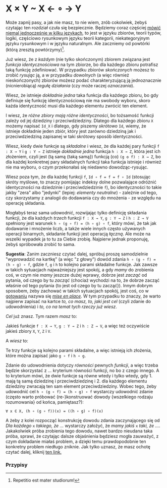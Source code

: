 # X × Y ~ X ← ∘ → Y

Może zapnij pasy, a jak nie masz, to nie wiem, zrób cokolwiek, żebyś czytając ten rozdział czuła się
bezpiecznie. Będziemy coraz częściej [mówić niemal jednocześnie w kilku
językach](https://www.youtube.com/watch?v=33Raqx9sFbo), to jest w języku zbiorów, teorii typów,
logiki, częściowo rysunkowym języku teorii kategorii, niekategoryjnym języku rysunkowym i w języku
naturalnym. Ale zaczniemy od powtórki (którą zresztą powtórzymy)[^1].

Już wiesz, że z *każdym* (nie tylko skończonym) zbiorem związana jest *funkcja identycznościowa* na
tym zbiorze, bo dla każdego zbioru potrafisz taką funkcję zdefiniować. W przypadku zbiorów
*skończonych* możesz to zrobić *rysując* ją, a w przypadku *dowolnych* (a więc również
nieskończonych) zbiorów możesz podać charakteryzującą ją jednoznacznie (nicnierobiącą) *regułę
działania* (czy może raczej *oznaczania*).

Wiesz, że istnieje *dokładnie jedna* taka funkcja dla każdego zbioru, bo gdy definiuje się funkcję
identycznościową nie ma swobody wyboru, skoro każda identyczność musi dla każdego elementu zwrócić
ten element.

I wiesz, że *różne zbiory mają różne identyczności*, bo tożsamość funkcji zależy od jej dziedziny i
przeciwdziedziny. Dlatego dla każdego zbioru `X` możemy napisać `Id_X` i dlatego, gdy piszemy
*skrótowo* `Id`, wiemy, że istnieje dokładnie jeden zbiór, który jest zarówno dziedziną jak i
przeciwdziedziną zapisanej w taki skrótowy sposób identyczności.

Wiesz, kiedy dwie funkcje są *składalne* i wiesz, że dla każdej pary funkcji `f : X → Y` i `g : Y →
Z` istnieje *dokładnie jedna* funkcja `h : X → Z`, która jest ich złożeniem, czyli jest (tą samą
\{taką samą\}) funkcją (co) `(g o f) : X → Z`, bo dla każdej konkretnej pary składalnych funkcji
taka funkcja istnieje i również nie ma wyboru, o czym przekonałaś się niedawno dowodząc-rysując.

Wiesz poza tym, że dla każdej funkcji `f`, `Id ∘ f = f = f ∘ Id` (stosując skróty myślowe, to znaczy
pomijając indeksy dolne pozwalające odróżnić identyczności na dziedzinie i przeciwdziedzinie `f`),
bo identyczności to takie jakby "zera" albo "jedynki" (lepiej: *elementy neutralne*) - zależnie od
tego, czy skorzystamy z analogii do dodawania czy do mnożenia - ze względu na operację składania.

Mogłabyś teraz sama udowodnić, rozwijając tylko definicję składania funkcji, że dla każdych *trzech*
funkcji `f : X → Y`, `g : Y → Z` i `h : Z → V` spełniony jest warunek `h ∘ (g ∘ f) = (h ∘ g) ∘ f`,
który mówi, że tak jak dodawanie i mnożenie liczb, a także wiele innych często używanych operacji
binarnych, składanie funkcji jest operacją *łączną*. Ale może na wszelki wypadek ja to tu za Ciebie
zrobię. Najpierw jednak proponuję, żebyś spróbowała zrobić to sama.

**Sugestia**: Zanim zaczniesz czytać dalej, spróbuj proszę samodzielnie "wyprowadzić na kartkę" (a
więc "z głowy") dowód zdania `h ∘ (g ∘ f) = (h ∘ g) ∘ f`, gdzie `f`, `g` i `h` to kolejno parami
składalne funkcje. Jak zawsze w takich sytuacjach najważniejszy jest spokój, a gdy *mamy* do
zrobienia coś, w czym nie *mamy* jeszcze dużej wprawy, dobrze jest *zacząć* od pytania, od czego by
tu *zacząć* (chociaż wychodzi na to, że dobrze zacząć właśnie od tego pytania \{to jest od czego by
tu zacząć\}). Innym dobrym sposobem, żeby zachować w takich sytuacjach spokój, jest coś, co w
[gotowaniu](https://youtu.be/O8OrsCw0OC0?si=RjVm3NQ-n3kcmba5) nazywa się [*mise en
place*](https://en.wikipedia.org/wiki/Mise_en_place). W tym przypadku to znaczy, że warto najpierw
zapisać na kartce *to, co masz, to, jaki jest cel* (czyli zdanie do udowodnienia) i *to, co na temat
tych rzeczy już wiesz*.

*Cel* już znasz. Tym razem *masz* to:

Jakieś funkcje `f : X → Y`, `g : Y → Z` i `h : Z → V`, a więc też oczywiście jakieś zbiory `X`, `Y`,
`Z` i `V`.

A *wiesz* to:

Te trzy funkcje są kolejno parami składalne, a więc istnieją ich złożenia, które można zapisać jako
`g ∘ f` i `h ∘ g`.

Zdanie do udowodnienia dotyczy *równości* pewnych *funkcji*, a więc trzeba będzie skorzystać z
... kryterium równości funkcji, no bo z czego innego. A to kryterium mówi, że dwie funkcje są równe
wtedy i tylko wtedy, gdy 1. mają tą samą dziedzinę i przeciwdziedzinę i 2. dla każdego elementu
dziedziny zwracają ten sam element przeciwdziedziny. Wobec tego, żeby udowodnić cel `h ∘ (g ∘ f) =
(h ∘ g) ∘ f` wystarczy udowodnić zdanie (często warto próbować \{re-\}konstruować dowody
\{wszelkiego rodzaju rozumowania\} od końca, pamiętasz?):

`∀ x ∈ X, (h ∘ (g ∘ f))(x) = ((h ∘ g) ∘ f)(x)`

A żeby z kolei rozpocząć konstrukcję dowodu zdania zaczynającego się od *Dla każdego* `x` *takiego,
że ...*  wystarczy założyć, że *mamy jakiś* `x` *taki, że ...*. Jakakolwiek próba zrobienia tego
dowodu, nawet bardzo nieudana taka próba, sprawi, że czytając dalsze objaśnienia będziesz mogła
zauważyć, z czym dokładanie miałaś problem, a dzięki temu prawdopodobnie ten konkretny problem
niedługo zniknie. Jak tylko uznasz, że masz ochotę czytać dalej, kliknij [ten
link.](R22_Wprowadzenie_do_jezyka_teorii_kategorii_2.md)

### Przypisy

[^1]: Repetitio est mater studiorum!
